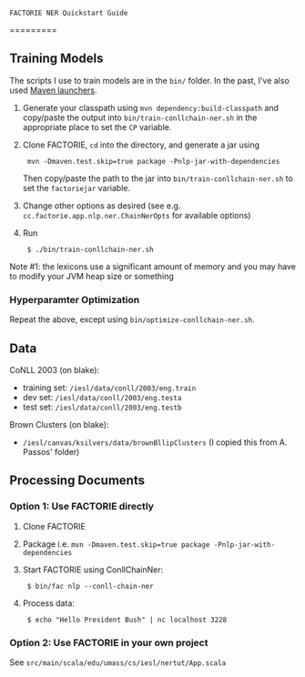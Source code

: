     FACTORIE NER Quickstart Guide
=========

## Training Models

The scripts I use to train models are in the `bin/` folder. In the past, I've also used [Maven launchers](http://scala-tools.org/mvnsites/maven-scala-plugin/usage_run.html).

1. Generate your classpath using `mvn dependency:build-classpath` and copy/paste the output into `bin/train-conllchain-ner.sh` in the appropriate place to set the `CP` variable.

2. Clone FACTORIE, `cd` into the directory, and generate a jar using 

		mvn -Dmaven.test.skip=true package -Pnlp-jar-with-dependencies 

	Then copy/paste the path to the jar into `bin/train-conllchain-ner.sh` to set the `factoriejar` variable.

3. Change other options as desired (see e.g. `cc.factorie.app.nlp.ner.ChainNerOpts` for available options)

4. Run

		$ ./bin/train-conllchain-ner.sh

Note #1: the lexicons use a significant amount of memory and you may have to modify your JVM heap size or something

### Hyperparamter Optimization

Repeat the above, except using `bin/optimize-conllchain-ner.sh`.

## Data

CoNLL 2003 (on blake):
* training set: `/iesl/data/conll/2003/eng.train`
* dev set: `/iesl/data/conll/2003/eng.testa`
* test set: `/iesl/data/conll/2003/eng.testb`

Brown Clusters (on blake):
* `/iesl/canvas/ksilvers/data/brownBllipClusters` (I copied this from A. Passos' folder)



## Processing Documents
### Option 1: Use FACTORIE directly

1. Clone FACTORIE
2. Package i.e. `mvn -Dmaven.test.skip=true package -Pnlp-jar-with-dependencies`
3. Start FACTORIE using ConllChainNer:

		$ bin/fac nlp --conll-chain-ner
		
4. Process data:

		$ echo "Hello President Bush" | nc localhost 3228

### Option 2: Use FACTORIE in your own project
See `src/main/scala/edu/umass/cs/iesl/nertut/App.scala`
